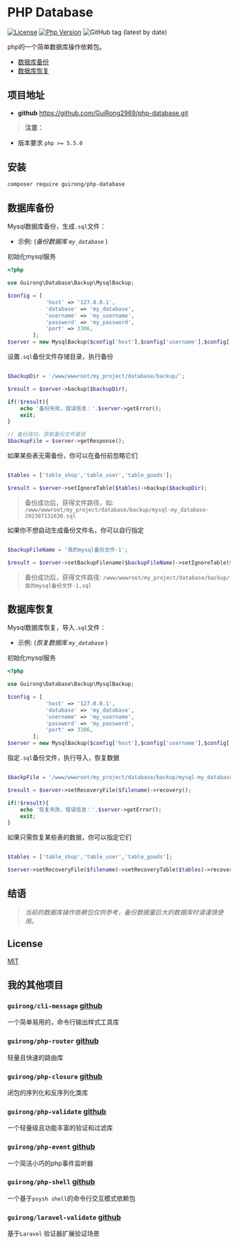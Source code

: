 # PHP Database

[![License](https://img.shields.io/github/license/GuiRong2969/php-validate)](LICENSE)
[![Php Version](https://img.shields.io/badge/php-%3E%3D5.5.0-brightgreen)](https://www.php.net/ChangeLog-5.php#PHP_5_5)
![GitHub tag (latest by date)](https://img.shields.io/github/v/tag/GuiRong2969/php-database)

php的一个简单数据库操作依赖包。

- [数据库备份](#database-backup)
- [数据库恢复](#database-recovery)

## 项目地址

- **github** <https://github.com/GuiRong2969/php-database.git>

> **注意：** 
-  版本要求 `php >= 5.5.0`
## 安装

```bash
composer require guirong/php-database
```

<a name="database-backup"></a>
## 数据库备份

Mysql数据库备份，生成`.sql`文件：

- 示例: (_备份数据库 `my_database`_ )

初始化mysql服务

```php
<?php

use Guirong\Database\Backup\MysqlBackup;

$config = [
            'host' => '127.0.0.1',
            'database' => 'my_database',
            'username' => 'my_username',
            'password' => 'my_password',
            'port' => 3306,
        ];
$server = new MysqlBackup($config['host'],$config['username'],$config['database'],$config['password'],$config['port']);

```

设置`.sql`备份文件存储目录，执行备份

```php

$backupDir = '/www/wwwroot/my_project/database/backup/';

$result = $server->backup($backupDir);

if(!$result){
    echo '备份失败，错误信息：'.$server->getError();
    exit;
}

// 备份成功，获取备份文件路径
$backupFile = $server->getResponse();

```

如果某些表无需备份，你可以在备份前忽略它们

```php

$tables = ['table_shop','table_user','table_goods'];

$result = $server->setIgnoreTable($tables)->backup($backupDir);

```

> 备份成功后，获得文件路径，如: `/www/wwwroot/my_project/database/backup/mysql-my_database-202307131630.sql`

如果你不想自动生成备份文件名，你可以自行指定

```php

$backupFileName = '我的mysql备份文件-1';

$result = $server->setBackupFilename($backupFileName)->setIgnoreTable($tables)->backup($backupDir);

```
> 备份成功后，获得文件路径: `/www/wwwroot/my_project/database/backup/我的mysql备份文件-1.sql`


<a name="database-recovery"></a>
## 数据库恢复

Mysql数据库恢复，导入`.sql`文件：

- 示例: (_恢复数据库 `my_database`_ )

初始化mysql服务

```php
<?php

use Guirong\Database\Backup\MysqlBackup;

$config = [
            'host' => '127.0.0.1',
            'database' => 'my_database',
            'username' => 'my_username',
            'password' => 'my_password',
            'port' => 3306,
        ];
$server = new MysqlBackup($config['host'],$config['username'],$config['database'],$config['password'],$config['port']);

```

指定`.sql`备份文件，执行导入，恢复数据

```php

$backpFile = '/www/wwwroot/my_project/database/backup/mysql-my_database-202307131630.sql';

$result = $server->setRecoveryFile($filename)->recovery();

if(!$result){
    echo '恢复失败，错误信息：'.$server->getError();
    exit;
}

```

如果只需恢复某些表的数据，你可以指定它们

```php

$tables = ['table_shop','table_user','table_goods'];

$server->setRecoveryFile($filename)->setRecoveryTable($tables)->recovery();

```

## 结语
> *当前的数据库操作依赖包仅供参考，备份数据量巨大的数据库时请谨慎使用。*

## License

[MIT](LICENSE)


## 我的其他项目

### `guirong/cli-message` [github](https://github.com/GuiRong2969/cli-message)

一个简单易用的，命令行输出样式工具库

### `guirong/php-router` [github](https://github.com/GuiRong2969/php-router)
 
轻量且快速的路由库

### `guirong/php-closure` [github](https://github.com/GuiRong2969/php-closure)

闭包的序列化和反序列化类库

### `guirong/php-validate` [github](https://github.com/GuiRong2969/php-validate)

一个轻量级且功能丰富的验证和过滤库

### `guirong/php-event` [github](https://github.com/GuiRong2969/php-event)

一个简洁小巧的php事件监听器

### `guirong/php-shell` [github](https://github.com/GuiRong2969/php-shell)

一个基于`psysh shell`的命令行交互模式依赖包

### `guirong/laravel-validate` [github](https://github.com/GuiRong2969/laravel-validate)

基于`Laravel` 验证器扩展验证场景